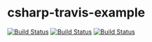 # csharp-travis-example

[![Build Status](https://img.shields.io/travis/raulmarciano/csharp-travis-example/master.svg?label=master)](https://travis-ci.com/raulmarciano/csharp-travis-example)
[![Build Status](https://img.shields.io/travis/raulmarciano/csharp-travis-example/dev.svg?label=dev)](https://travis-ci.com/raulmarciano/csharp-travis-example)
[![Build Status](https://img.shields.io/travis/raulmarciano/csharp-travis-example/broken.svg?label=broken)](https://travis-ci.com/raulmarciano/csharp-travis-example)
